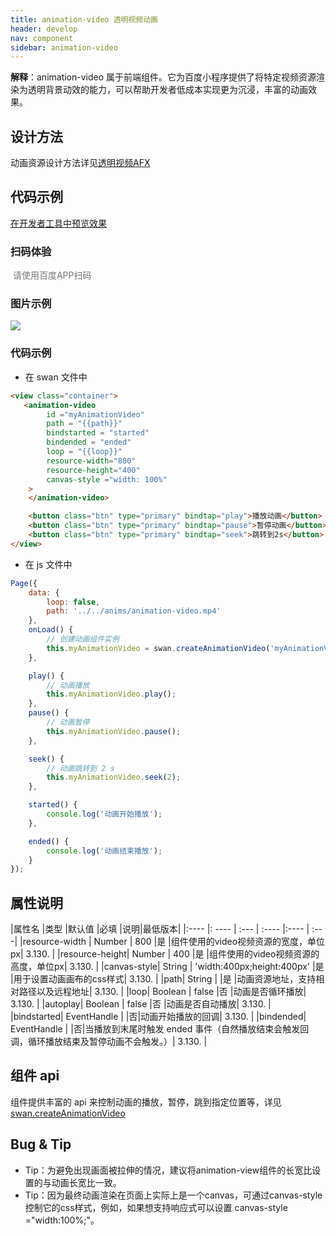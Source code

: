 ```yaml
---
title: animation-video 透明视频动画
header: develop
nav: component
sidebar: animation-video
---
```




**解释**：animation-video 属于前端组件。它为百度小程序提供了将特定视频资源渲染为透明背景动效的能力，可以帮助开发者低成本实现更为沉浸，丰富的动画效果。

## 设计方法

动画资源设计方法详见[透明视频AFX](https://smartprogram.baidu.com/docs/design/resource/animationVideo/)


## 代码示例

<a href="" title="在开发者工具中预览效果" target="_self">在开发者工具中预览效果</a>

### 扫码体验

<div class='scan-code-container'>
    <img src="" class="demo-qrcode-image" />
    <font color=#777 12px>请使用百度APP扫码</font>
</div>


###  图片示例

<div class="m-doc-custom-examples">
    <div class="m-doc-custom-examples-correct">
        <img src="https://b.bdstatic.com/miniapp/images/animation-view.gif">
    </div>
    <div class="m-doc-custom-examples-correct">
        <img src=" ">
    </div>
    <div class="m-doc-custom-examples-correct">
        <img src=" ">
    </div>
</div>

###  代码示例


* 在 swan 文件中

```html
<view class="container">
   <animation-video
        id ="myAnimationVideo"
        path = "{{path}}"
        bindstarted = "started"
        bindended = "ended"
        loop = "{{loop}}"
        resource-width="800"
        resource-height="400"
        canvas-style ="width: 100%"
    >
    </animation-video>

    <button class="btn" type="primary" bindtap="play">播放动画</button>
    <button class="btn" type="primary" bindtap="pause">暂停动画</button>
    <button class="btn" type="primary" bindtap="seek">跳转到2s</button>
</view>

```
* 在 js 文件中

```javascript
Page({
    data: {
        loop: false,
        path: '../../anims/animation-video.mp4'
    },
    onLoad() {
        // 创建动画组件实例
        this.myAnimationVideo = swan.createAnimationVideo('myAnimationVideo');
    },

    play() {
        // 动画播放
        this.myAnimationVideo.play();
    },
    pause() {
        // 动画暂停
        this.myAnimationVideo.pause();
    },

    seek() {
        // 动画跳转到 2 s
        this.myAnimationVideo.seek(2);
    },

    started() {
        console.log('动画开始播放');
    },

    ended() {
        console.log('动画结束播放');
    }
});


```
##  属性说明

|属性名 |类型  |默认值  |必填 |说明|最低版本|
|:---- |: ---- | :--- | :---- |:---- | :---|
|resource-width | Number  | 800 |是 |组件使用的video视频资源的宽度，单位px| 3.130. |
|resource-height| Number | 400 |是 |组件使用的video视频资源的高度，单位px| 3.130. |
|canvas-style| String | 'width:400px;height:400px' |是 |用于设置动画画布的css样式| 3.130. |
|path| String |  |是 |动画资源地址，支持相对路径以及远程地址| 3.130. |
|loop| Boolean | false |否 |动画是否循环播放| 3.130. |
|autoplay| Boolean | false |否 |动画是否自动播放| 3.130. |
|bindstarted| EventHandle |  |否|动画开始播放的回调| 3.130. |
|bindended| EventHandle |  |否|当播放到末尾时触发 ended 事件（自然播放结束会触发回调，循环播放结束及暂停动画不会触发。）| 3.130. |

## 组件 api

组件提供丰富的 api 来控制动画的播放，暂停，跳到指定位置等，详见[swan.createAnimationVideo](https://smartprogram.baidu.com/docs/develop/api/media/animationvideo_swan-createAnimationVideo/)

##  Bug & Tip

* Tip：为避免出现画面被拉伸的情况，建议将animation-view组件的长宽比设置的与动画长宽比一致。
* Tip：因为最终动画渲染在页面上实际上是一个canvas，可通过canvas-style控制它的css样式，例如，如果想支持响应式可以设置 canvas-style ="width:100%;"。
